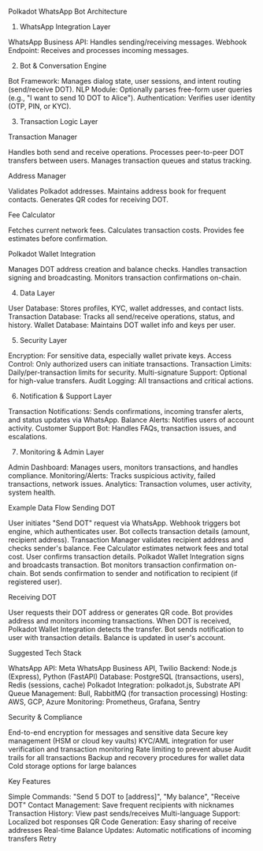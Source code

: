 Polkadot WhatsApp Bot Architecture
1. WhatsApp Integration Layer

WhatsApp Business API: Handles sending/receiving messages.
Webhook Endpoint: Receives and processes incoming messages.

2. Bot & Conversation Engine

Bot Framework: Manages dialog state, user sessions, and intent routing (send/receive DOT).
NLP Module: Optionally parses free-form user queries (e.g., "I want to send 10 DOT to Alice").
Authentication: Verifies user identity (OTP, PIN, or KYC).

3. Transaction Logic Layer

Transaction Manager

Handles both send and receive operations.
Processes peer-to-peer DOT transfers between users.
Manages transaction queues and status tracking.


Address Manager

Validates Polkadot addresses.
Maintains address book for frequent contacts.
Generates QR codes for receiving DOT.


Fee Calculator

Fetches current network fees.
Calculates transaction costs.
Provides fee estimates before confirmation.


Polkadot Wallet Integration

Manages DOT address creation and balance checks.
Handles transaction signing and broadcasting.
Monitors transaction confirmations on-chain.



4. Data Layer

User Database: Stores profiles, KYC, wallet addresses, and contact lists.
Transaction Database: Tracks all send/receive operations, status, and history.
Wallet Database: Maintains DOT wallet info and keys per user.

5. Security Layer

Encryption: For sensitive data, especially wallet private keys.
Access Control: Only authorized users can initiate transactions.
Transaction Limits: Daily/per-transaction limits for security.
Multi-signature Support: Optional for high-value transfers.
Audit Logging: All transactions and critical actions.

6. Notification & Support Layer

Transaction Notifications: Sends confirmations, incoming transfer alerts, and status updates via WhatsApp.
Balance Alerts: Notifies users of account activity.
Customer Support Bot: Handles FAQs, transaction issues, and escalations.

7. Monitoring & Admin Layer

Admin Dashboard: Manages users, monitors transactions, and handles compliance.
Monitoring/Alerts: Tracks suspicious activity, failed transactions, network issues.
Analytics: Transaction volumes, user activity, system health.


Example Data Flow
Sending DOT

User initiates "Send DOT" request via WhatsApp.
Webhook triggers bot engine, which authenticates user.
Bot collects transaction details (amount, recipient address).
Transaction Manager validates recipient address and checks sender's balance.
Fee Calculator estimates network fees and total cost.
User confirms transaction details.
Polkadot Wallet Integration signs and broadcasts transaction.
Bot monitors transaction confirmation on-chain.
Bot sends confirmation to sender and notification to recipient (if registered user).

Receiving DOT

User requests their DOT address or generates QR code.
Bot provides address and monitors incoming transactions.
When DOT is received, Polkadot Wallet Integration detects the transfer.
Bot sends notification to user with transaction details.
Balance is updated in user's account.


Suggested Tech Stack

WhatsApp API: Meta WhatsApp Business API, Twilio
Backend: Node.js (Express), Python (FastAPI)
Database: PostgreSQL (transactions, users), Redis (sessions, cache)
Polkadot Integration: polkadot.js, Substrate API
Queue Management: Bull, RabbitMQ (for transaction processing)
Hosting: AWS, GCP, Azure
Monitoring: Prometheus, Grafana, Sentry


Security & Compliance

End-to-end encryption for messages and sensitive data
Secure key management (HSM or cloud key vaults)
KYC/AML integration for user verification and transaction monitoring
Rate limiting to prevent abuse
Audit trails for all transactions
Backup and recovery procedures for wallet data
Cold storage options for large balances


Key Features

Simple Commands: "Send 5 DOT to [address]", "My balance", "Receive DOT"
Contact Management: Save frequent recipients with nicknames
Transaction History: View past sends/receives
Multi-language Support: Localized bot responses
QR Code Generation: Easy sharing of receive addresses
Real-time Balance Updates: Automatic notifications of incoming transfers
Retry
